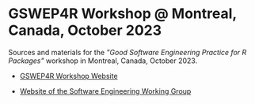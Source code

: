 # GSWEP4R Workshop @ Montreal, Canada, October 2023

Sources and materials for the *"Good Software Engineering Practice for R Packages"* workshop in Montreal, Canada, October 2023.

- [GSWEP4R Workshop Website](https://openpharma.github.io/workshop-r-swe-mtl/)

- [Website of the Software Engineering Working Group](https://rconsortium.github.io/asa-biop-swe-wg/)
